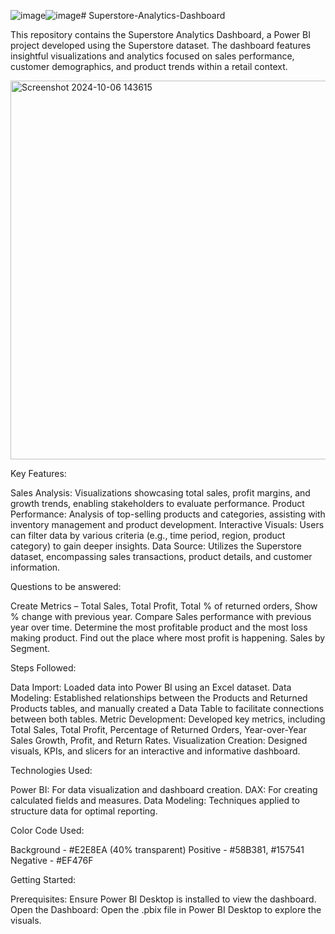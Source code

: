 ![image](https://github.com/user-attachments/assets/18236759-047a-492e-bb72-9e064b0a2fa9)![image](https://github.com/user-attachments/assets/e1d56d71-06de-4652-a9ff-a7937fe82e47)# Superstore-Analytics-Dashboard

This repository contains the Superstore Analytics Dashboard, a Power BI project developed using the Superstore dataset. The dashboard features insightful visualizations and analytics focused on sales performance, customer demographics, and product trends within a retail context.

<img width="606" alt="Screenshot 2024-10-06 143615" src="https://github.com/user-attachments/assets/111aa5a3-2475-4044-b32d-46e3fdb40ac6">

Key Features:

Sales Analysis: Visualizations showcasing total sales, profit margins, and growth trends, enabling stakeholders to evaluate performance.
Product Performance: Analysis of top-selling products and categories, assisting with inventory management and product development.
Interactive Visuals: Users can filter data by various criteria (e.g., time period, region, product category) to gain deeper insights.
Data Source: Utilizes the Superstore dataset, encompassing sales transactions, product details, and customer information.

Questions to be answered:

Create Metrics – Total Sales, Total Profit, Total % of returned orders, Show % change with previous year.
Compare Sales performance with previous year over time.
Determine the most profitable product and the most loss making product.
Find out the place where most profit is happening.
Sales by Segment.

Steps Followed:

Data Import: Loaded data into Power BI using an Excel dataset.
Data Modeling: Established relationships between the Products and Returned Products tables, and manually created a Data Table to facilitate connections between both tables.
Metric Development: Developed key metrics, including Total Sales, Total Profit, Percentage of Returned Orders, Year-over-Year Sales Growth, Profit, and Return Rates.
Visualization Creation: Designed visuals, KPIs, and slicers for an interactive and informative dashboard.

Technologies Used:

Power BI: For data visualization and dashboard creation.
DAX: For creating calculated fields and measures.
Data Modeling: Techniques applied to structure data for optimal reporting.

Color Code Used:

Background - #E2E8EA (40% transparent)
Positive - #58B381, #157541
Negative - #EF476F

Getting Started:

Prerequisites: Ensure Power BI Desktop is installed to view the dashboard.
Open the Dashboard: Open the .pbix file in Power BI Desktop to explore the visuals.

